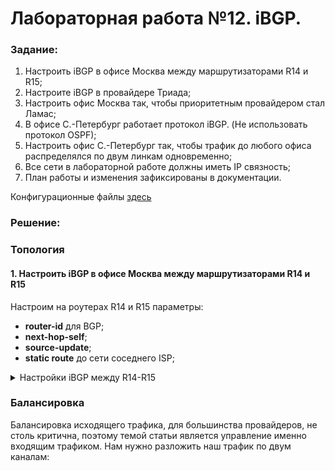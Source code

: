 # Лабораторная работа №12. iBGP.

### Задание:

1. Настроить iBGP в офисе Москва между маршрутизаторами R14 и R15;
2. Настроите iBGP в провайдере Триада;
3. Настроить офис Москва так, чтобы приоритетным провайдером стал Ламас;
4. В офисе С.-Петербург работает протокол iBGP. (Не использовать протокол OSPF);
5. Настроить офис С.-Петербург так, чтобы трафик до любого офиса распределялся по двум линкам одновременно;
6. Все сети в лабораторной работе должны иметь IP связность;
7. План работы и изменения зафиксированы в документации.

Конфигурационные файлы [здесь](config/)

### Решение:


### Топология


#### 1. Настроить iBGP в офисе Москва между маршрутизаторами R14 и R15

Настроим на роутерах R14 и R15 параметры:
- __router-id__ для BGP;
- __next-hop-self__;
- __source-update__;
- __static route__ до сети соседнего ISP;
  


<details>
 <summary>Настройки iBGP между R14-R15</summary>

``` bash
#################
# Настройки R14 #
#################

conf t
router bgp 1001
 router-id 0.0.1.14
 neighbor 10.1.12.15 remote-as 1001
 neighbor 10.1.12.15 source-update Lo 999
 neighbor 10.1.12.15 next-hop-self
 neighbor 2001:FFCC:1000:1415::15 remote-as 1001
 neighbor 2001:FFCC:1000:1415::15 source-update LL
 neighbor 2001:FFCC:1000:1415::15 next-hop-self

ip route 2.2.2.0 255.255.255.224 10.1.12.15 

#################
# Настройки R15 #
#################

Настройка R15

conf t
router bgp 1001
 router-id 0.0.1.15
 neighbor 10.1.12.14 remote-as 1001
 neighbor 10.1.12.14 source-update Lo 999
 neighbor 10.1.12.14 next-hop-self
 neighbor 2001:FFCC:1000:1415::14 remote-as 1001
 neighbor 2001:FFCC:1000:1415::14 source-update LL
 neighbor 2001:FFCC:1000:1415::14 next-hop-self

ip route 7.7.7.0 255.255.255.224 10.1.12.14

```
</details>

### Балансировка

Балансировка исходящего трафика, для большинства провайдеров, не столь критична, поэтому темой статьи является управление именно входящим трафиком. Нам нужно разложить наш трафик по двум каналам: